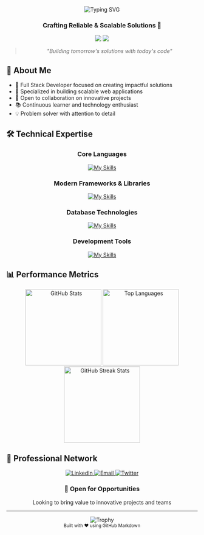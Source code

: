 <div align="center">
  <img src="https://readme-typing-svg.demolab.com?font=Fira+Code&weight=600&size=28&duration=4000&pause=1000&color=88C0D0&center=true&vCenter=true&random=false&width=435&lines=Hi+%F0%9F%91%8B%2C+I'm+Manjunatha+N;Full+Stack+Developer;Building+Digital+Solutions" alt="Typing SVG" />
</div>

<h3 align="center">Crafting Reliable & Scalable Solutions 🎯</h3>

<div align="center">
  
  [![](https://komarev.com/ghpvc/?username=codinghubindia&color=88C0D0&style=for-the-badge)](https://github.com/codinghubindia)
  [![](https://img.shields.io/github/followers/codinghubindia?label=Followers&style=for-the-badge&color=88C0D0)](https://github.com/codinghubindia)

</div>

<div align="center">
  
  > *"Building tomorrow's solutions with today's code"*
  
</div>

## 💫 About Me
- 🎯 Full Stack Developer focused on creating impactful solutions
- 🔬 Specialized in building scalable web applications
- 🤝 Open to collaboration on innovative projects
- 📚 Continuous learner and technology enthusiast
- 💡 Problem solver with attention to detail

## 🛠️ Technical Expertise

<div align="center">
  
### Core Languages
[![My Skills](https://skillicons.dev/icons?i=c,cpp,python,javascript,html,css)](https://skillicons.dev)

### Modern Frameworks & Libraries
[![My Skills](https://skillicons.dev/icons?i=react,nodejs,express,tailwind)](https://skillicons.dev)

### Database Technologies
[![My Skills](https://skillicons.dev/icons?i=mongodb,mysql)](https://skillicons.dev)

### Development Tools
[![My Skills](https://skillicons.dev/icons?i=git,github,vscode)](https://skillicons.dev)

</div>

## 📊 Performance Metrics

<div align="center">
  <img src="https://github-readme-stats.vercel.app/api?username=codinghubindia&show_icons=true&theme=nord&hide_border=true&include_all_commits=true&count_private=true&cache_seconds=7200" alt="GitHub Stats" height="200"/>
  <img src="https://github-readme-stats.vercel.app/api/top-langs/?username=codinghubindia&layout=compact&theme=nord&hide_border=true&cache_seconds=7200" alt="Top Languages" height="200"/>
</div>

<div align="center">
  <img src="https://streak-stats.demolab.com?user=codinghubindia&theme=nord&hide_border=true&mode=weekly&card_width=500" alt="GitHub Streak Stats" height="200"/>
</div>

## 🤝 Professional Network

<div align="center">
  <a href="https://www.linkedin.com/in/codinghubindia/" target="_blank">
    <img src="https://img.shields.io/badge/LinkedIn-88C0D0?style=for-the-badge&logo=linkedin&logoColor=white" alt="LinkedIn"/>
  </a>
  <a href="mailto:maxx.codinghubindia@gmail.com">
    <img src="https://img.shields.io/badge/Email-88C0D0?style=for-the-badge&logo=gmail&logoColor=white" alt="Email"/>
  </a>
  <a href="" target="_blank">
    <img src="https://img.shields.io/badge/Twitter-88C0D0?style=for-the-badge&logo=twitter&logoColor=white" alt="Twitter"/>
  </a>
</div>

<div align="center">
  <h3>💼 Open for Opportunities</h3>
  <p>Looking to bring value to innovative projects and teams</p>
</div>

---
<div align="center">
  <img src="https://github-profile-trophy.vercel.app/?username=codinghubindia&theme=nord&no-frame=true&row=1&column=7" alt="Trophy" />
</div>

<div align="center">
  <sub>Built with ❤️ using GitHub Markdown</sub>
</div>
